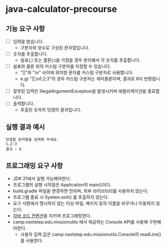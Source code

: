 # java-calculator-precourse

## 기능 요구 사항
- [ ] 입력을 받습니다.
  - 구분자와 양수로 구성된 문자열입니다.
- [ ] 숫자를 추출합니다.
  - 쉼표(,) 또는 콜론(:)을 가졌을 경우 분리해서 각 숫자를 추출합니다.
- [ ] 쉼표와 콜론 외의 커스텀 구분자를 지정할 수 있습니다.
  - "||"와 "\n" 사이에 위치한 문자를 커스텀 구분자로 사용합니다.
  - e.g) "||;\n1;2;3"의 경우 커스텀 구분자는 세미콜론이며, 결과로 6이 반환됩니다.
- [ ] 잘못된 입력은 IllegalArgumentException을 발생시키며 애플리케이션을 종료합니다.
- [ ] 출력합니다.
  - 추출된 숫자의 덧셈의 결과입니다.

## 실행 결과 예시
```
덧셈할 문자열을 입력해 주세요.
1,2:3
결과 : 6
```


## 프로그래밍 요구 사항
- JDK 21에서 실행 가능해야한다.
- 프로그램의 실행 시작점은 Application의 main()이다.
- build.gradle 파일을 변경하면 안되며, 외부 라이브러리를 사용하지 않는다.
- 프로그램 종료 시 System.exit() 를 호출하지 않는다.
- 요구 사항에서 명시하지 않는 이상 파일, 패키지 등의 이름을 바꾸거나 이동하지 않는다.
- [자바 코드 컨벤션](https://github.com/woowacourse/woowacourse-docs/tree/main/styleguide/java)을 지키며 프로그래밍한다.
- camp.nextstep.edu.missionutils 에서 제공하는 Console API를 사용해 구현해야한다.
  - 사용자 입력 값은 camp.nextstep.edu.missionutils.Console의 readLine() 를 사용한다.